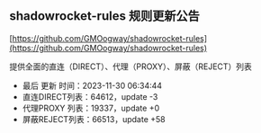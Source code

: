 ## shadowrocket-rules 规则更新公告

[https://github.com/GMOogway/shadowrocket-rules](https://github.com/GMOogway/shadowrocket-rules)

提供全面的直连（DIRECT）、代理（PROXY）、屏蔽（REJECT）列表
- 最后 更新 时间：2023-11-30 06:34:44
- 直连DIRECT列表：64612，update -3
- 代理PROXY 列表：19337，update +0
- 屏蔽REJECT列表：66513，update +58